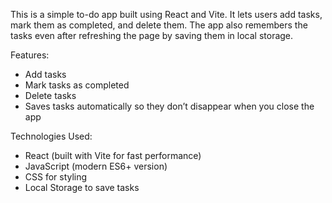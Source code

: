 This is a simple to-do app built using React and Vite. It lets users add tasks, mark them as completed, and delete them. The app also remembers the tasks even after refreshing the page by saving them in local storage.  

Features:  
- Add tasks  
- Mark tasks as completed  
- Delete tasks  
- Saves tasks automatically so they don’t disappear when you close the app  

Technologies Used:  
- React (built with Vite for fast performance)  
- JavaScript (modern ES6+ version)  
- CSS for styling  
- Local Storage to save tasks
